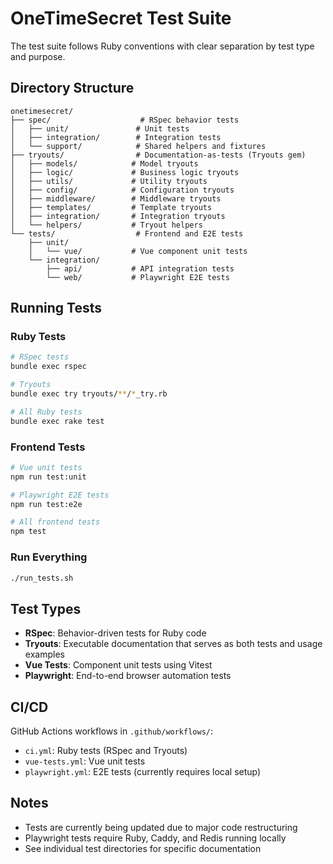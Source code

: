 # OneTimeSecret Test Suite

The test suite follows Ruby conventions with clear separation by test type and purpose.

## Directory Structure

```plaintext
onetimesecret/
├── spec/                    # RSpec behavior tests
│   ├── unit/               # Unit tests
│   ├── integration/        # Integration tests
│   └── support/            # Shared helpers and fixtures
├── tryouts/                # Documentation-as-tests (Tryouts gem)
│   ├── models/            # Model tryouts
│   ├── logic/             # Business logic tryouts
│   ├── utils/             # Utility tryouts
│   ├── config/            # Configuration tryouts
│   ├── middleware/        # Middleware tryouts
│   ├── templates/         # Template tryouts
│   ├── integration/       # Integration tryouts
│   └── helpers/           # Tryout helpers
└── tests/                  # Frontend and E2E tests
    ├── unit/
    │   └── vue/           # Vue component unit tests
    └── integration/
        ├── api/           # API integration tests
        └── web/           # Playwright E2E tests
```

## Running Tests

### Ruby Tests
```bash
# RSpec tests
bundle exec rspec

# Tryouts
bundle exec try tryouts/**/*_try.rb

# All Ruby tests
bundle exec rake test
```

### Frontend Tests
```bash
# Vue unit tests
npm run test:unit

# Playwright E2E tests
npm run test:e2e

# All frontend tests
npm test
```

### Run Everything
```bash
./run_tests.sh
```

## Test Types

- **RSpec**: Behavior-driven tests for Ruby code
- **Tryouts**: Executable documentation that serves as both tests and usage examples
- **Vue Tests**: Component unit tests using Vitest
- **Playwright**: End-to-end browser automation tests

## CI/CD

GitHub Actions workflows in `.github/workflows/`:
- `ci.yml`: Ruby tests (RSpec and Tryouts)
- `vue-tests.yml`: Vue unit tests
- `playwright.yml`: E2E tests (currently requires local setup)

## Notes

- Tests are currently being updated due to major code restructuring
- Playwright tests require Ruby, Caddy, and Redis running locally
- See individual test directories for specific documentation

